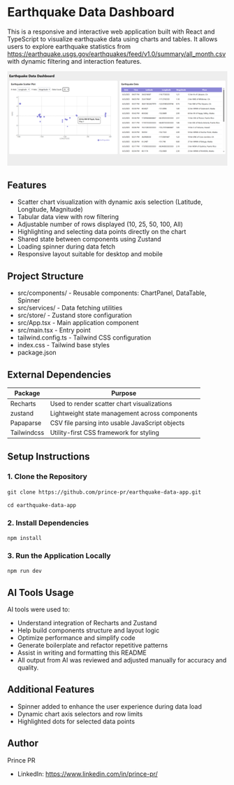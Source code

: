 # Earthquake Data Dashboard

This is a responsive and interactive web application built with React and TypeScript to visualize earthquake data using charts and tables. It allows users to explore earthquake statistics from https://earthquake.usgs.gov/earthquakes/feed/v1.0/summary/all_month.csv with dynamic filtering and interaction features.

![screenshot of the project.](/screenshot.png "This is a sample screenshot.")

## Features

- Scatter chart visualization with dynamic axis selection (Latitude, Longitude, Magnitude)
- Tabular data view with row filtering
- Adjustable number of rows displayed (10, 25, 50, 100, All)
- Highlighting and selecting data points directly on the chart
- Shared state between components using Zustand
- Loading spinner during data fetch
- Responsive layout suitable for desktop and mobile

## Project Structure


- src/components/ - Reusable components: ChartPanel, DataTable, Spinner
- src/services/ - Data fetching utilities
- src/store/ - Zustand store configuration
- src/App.tsx - Main application component
- src/main.tsx - Entry point
- tailwind.config.ts - Tailwind CSS configuration
- index.css - Tailwind base styles
- package.json

## External Dependencies

| Package              | Purpose                                           |
|----------------------|---------------------------------------------------|
| Recharts             | Used to render scatter chart visualizations       |
| zustand              | Lightweight state management across components    |
| Papaparse            | CSV file parsing into usable JavaScript objects   |
| Tailwindcss          | Utility-first CSS framework for styling           |

## Setup Instructions

### 1. Clone the Repository

```
git clone https://github.com/prince-pr/earthquake-data-app.git
```
```
cd earthquake-data-app
```

### 2. Install Dependencies
```
npm install
```

### 3. Run the Application Locally
```
npm run dev
```

## AI Tools Usage
AI tools were used to:
- Understand integration of Recharts and Zustand
- Help build components structure and layout logic
- Optimize performance and simplify code
- Generate boilerplate and refactor repetitive patterns
- Assist in writing and formatting this README
- All output from AI was reviewed and adjusted manually for accuracy and quality.

## Additional Features
- Spinner added to enhance the user experience during data load
- Dynamic chart axis selectors and row limits
- Highlighted dots for selected data points


## Author
Prince PR
- LinkedIn: https://www.linkedin.com/in/prince-pr/
